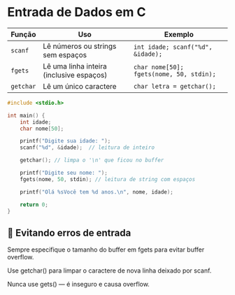 # Entrada de Dados em C
| Função    | Uso                                      | Exemplo                                  |
| --------- | ---------------------------------------- | ---------------------------------------- |
| `scanf`   | Lê números ou strings sem espaços        | `int idade; scanf("%d", &idade);`        |
| `fgets`   | Lê uma linha inteira (inclusive espaços) | `char nome[50]; fgets(nome, 50, stdin);` |
| `getchar` | Lê um único caractere                    | `char letra = getchar();`                |

```C
#include <stdio.h>

int main() {
    int idade;
    char nome[50];

    printf("Digite sua idade: ");
    scanf("%d", &idade);  // leitura de inteiro

    getchar(); // limpa o '\n' que ficou no buffer

    printf("Digite seu nome: ");
    fgets(nome, 50, stdin); // leitura de string com espaços

    printf("Olá %sVocê tem %d anos.\n", nome, idade);

    return 0;
}
```
## 📌 Evitando erros de entrada

Sempre especifique o tamanho do buffer em fgets para evitar buffer overflow.

Use getchar() para limpar o caractere de nova linha deixado por scanf.

Nunca use gets() — é inseguro e causa overflow.

